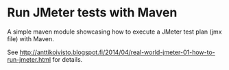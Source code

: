 # Run JMeter tests with Maven

A simple maven module showcasing how to execute a JMeter test plan (jmx file) with Maven.

See http://anttikoivisto.blogspot.fi/2014/04/real-world-jmeter-01-how-to-run-jmeter.html for details.
